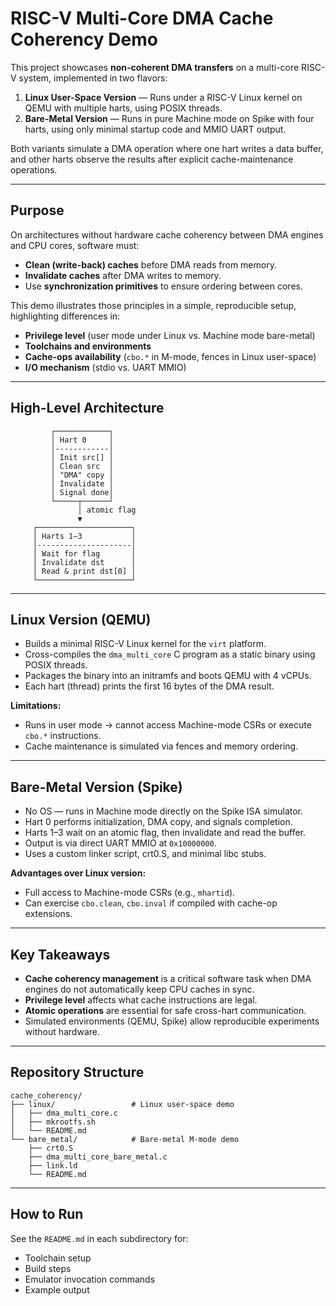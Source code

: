 # RISC-V Multi-Core DMA Cache Coherency Demo

This project showcases **non-coherent DMA transfers** on a multi-core RISC-V system, implemented in two flavors:

1. **Linux User-Space Version** — Runs under a RISC-V Linux kernel on QEMU with multiple harts, using POSIX threads.
2. **Bare-Metal Version** — Runs in pure Machine mode on Spike with four harts, using only minimal startup code and MMIO UART output.

Both variants simulate a DMA operation where one hart writes a data buffer, and other harts observe the results after explicit cache-maintenance operations.

---

## Purpose

On architectures without hardware cache coherency between DMA engines and CPU cores, software must:
- **Clean (write-back) caches** before DMA reads from memory.
- **Invalidate caches** after DMA writes to memory.
- Use **synchronization primitives** to ensure ordering between cores.

This demo illustrates those principles in a simple, reproducible setup, highlighting differences in:
- **Privilege level** (user mode under Linux vs. Machine mode bare-metal)
- **Toolchains and environments**
- **Cache-ops availability** (`cbo.*` in M-mode, fences in Linux user-space)
- **I/O mechanism** (stdio vs. UART MMIO)

---

## High-Level Architecture

```
         ┌────────────┐
         │ Hart 0     │
         │------------│
         │ Init src[] │
         │ Clean src  │
         │ "DMA" copy │
         │ Invalidate │
         │ Signal done│
         └─────┬──────┘
               │ atomic flag
               ▼
     ┌─────────────────────┐
     │ Harts 1–3           │
     │---------------------│
     │ Wait for flag       │
     │ Invalidate dst      │
     │ Read & print dst[0] │
     └─────────────────────┘
```

---

## Linux Version (QEMU)

- Builds a minimal RISC-V Linux kernel for the `virt` platform.
- Cross-compiles the `dma_multi_core` C program as a static binary using POSIX threads.
- Packages the binary into an initramfs and boots QEMU with 4 vCPUs.
- Each hart (thread) prints the first 16 bytes of the DMA result.

**Limitations:**
- Runs in user mode → cannot access Machine-mode CSRs or execute `cbo.*` instructions.
- Cache maintenance is simulated via fences and memory ordering.

---

## Bare-Metal Version (Spike)

- No OS — runs in Machine mode directly on the Spike ISA simulator.
- Hart 0 performs initialization, DMA copy, and signals completion.
- Harts 1–3 wait on an atomic flag, then invalidate and read the buffer.
- Output is via direct UART MMIO at `0x10000000`.
- Uses a custom linker script, crt0.S, and minimal libc stubs.

**Advantages over Linux version:**
- Full access to Machine-mode CSRs (e.g., `mhartid`).
- Can exercise `cbo.clean`, `cbo.inval` if compiled with cache-op extensions.

---

## Key Takeaways

- **Cache coherency management** is a critical software task when DMA engines do not automatically keep CPU caches in sync.
- **Privilege level** affects what cache instructions are legal.
- **Atomic operations** are essential for safe cross-hart communication.
- Simulated environments (QEMU, Spike) allow reproducible experiments without hardware.

---

## Repository Structure

```
cache_coherency/
├── linux/                 # Linux user-space demo
│   ├── dma_multi_core.c
│   ├── mkrootfs.sh
│   └── README.md
└── bare_metal/            # Bare-metal M-mode demo
    ├── crt0.S
    ├── dma_multi_core_bare_metal.c
    ├── link.ld
    └── README.md
```

---

## How to Run

See the `README.md` in each subdirectory for:
- Toolchain setup
- Build steps
- Emulator invocation commands
- Example output
